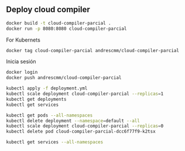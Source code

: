 ## Deploy cloud compiler

```bash
docker build -t cloud-compiler-parcial .
docker run -p 8080:8080 cloud-compiler-parcial
```

For Kubernets 



```bash
docker tag cloud-compiler-parcial andrescmm/cloud-compiler-parcial
```
Inicia sesión

```bash
docker login
docker push andrescmm/cloud-compiler-parcial
```

```bash
kubectl apply -f deployment.yml
kubectl scale deployment cloud-compiler-parcial --replicas=1
kubectl get deployments
kubectl get services

kubectl get pods --all-namespaces
kubectl delete deployment --namespace=default --all
kubectl scale deployment cloud-compiler-parcial --replicas=0
kubectl delete pod cloud-compiler-parcial-dcc6f77f9-k2tsx
```
```bash
kubectl get services --all-namespaces

```
